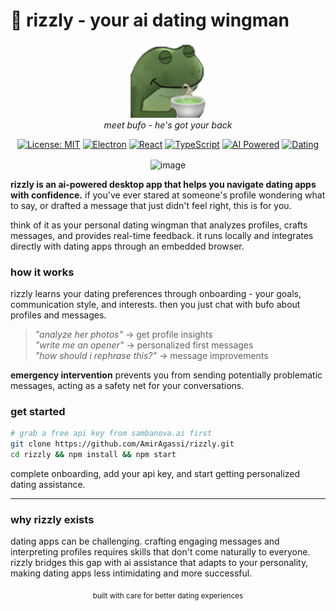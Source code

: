 # 🐸 rizzly - your ai dating wingman

<div align="center">
  <img src="src/bufopack/bufo-tea.png" alt="bufo mascot" width="120" height="120">
  <br>
  <em>meet bufo - he's got your back</em>
  <br>
</div>

<div align="center">

[![License: MIT](https://img.shields.io/badge/License-MIT-yellow.svg)](https://opensource.org/licenses/MIT)
[![Electron](https://img.shields.io/badge/Electron-36.4.0-47848f.svg)](https://www.electronjs.org/)
[![React](https://img.shields.io/badge/React-19.1.0-61dafb.svg)](https://reactjs.org/)
[![TypeScript](https://img.shields.io/badge/TypeScript-5.8.3-3178c6.svg)](https://www.typescriptlang.org/)
[![AI Powered](https://img.shields.io/badge/AI-SambaNova%20Llama-ff6b6b.svg)](https://sambanova.ai/)
[![Dating](https://img.shields.io/badge/Dating-Copilot-e91e63.svg)](#)

</div>
</div>
<p align="center">
<img width="700" alt="image" align="center" src="https://github.com/user-attachments/assets/fe30a0c1-d374-4852-b56c-5ded6d989d3e" />
</p>

**rizzly is an ai-powered desktop app that helps you navigate dating apps with confidence.** if you've ever stared at someone's profile wondering what to say, or drafted a message that just didn't feel right, this is for you.

think of it as your personal dating wingman that analyzes profiles, crafts messages, and provides real-time feedback. it runs locally and integrates directly with dating apps through an embedded browser.

### **how it works**

rizzly learns your dating preferences through onboarding - your goals, communication style, and interests. then you just chat with bufo about profiles and messages.

> *"analyze her photos"* -> get profile insights  
> *"write me an opener"* -> personalized first messages  
> *"how should i rephrase this?"* -> message improvements  

**emergency intervention** prevents you from sending potentially problematic messages, acting as a safety net for your conversations.

### **get started**

```bash
# grab a free api key from sambanova.ai first
git clone https://github.com/AmirAgassi/rizzly.git
cd rizzly && npm install && npm start
```

complete onboarding, add your api key, and start getting personalized dating assistance.

---

### **why rizzly exists**

dating apps can be challenging. crafting engaging messages and interpreting profiles requires skills that don't come naturally to everyone. rizzly bridges this gap with ai assistance that adapts to your personality, making dating apps less intimidating and more successful.

<div align="center">
  <sub>built with care for better dating experiences</sub>
</div>
